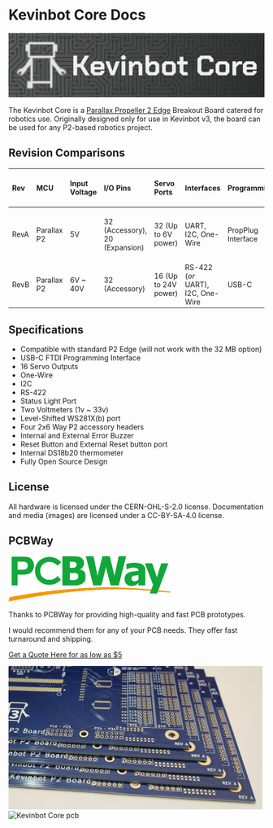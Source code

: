 
# Kevinbot Core Docs

![Logo banner](images/banner.png)

The Kevinbot Core is a [Parallax Propeller 2 Edge](https://www.parallax.com/product/p2-edge-module/) Breakout 
Board catered for robotics use.
Originally designed only for use in Kevinbot v3, the board can be used for any P2-based robotics project.

## Revision Comparisons

| Rev  | MCU         | Input Voltage | I/O Pins                       | Servo Ports          | Interfaces                        | Programming        | Inbuilt Sensors                        | Error Buzzer | NeoPixel Output | Status Light Output | Reset Button and Header |
| :--- | :---------- | :------------ | :----------------------------- | :------------------- | :-------------------------------- | :----------------- | :------------------------------------- | :----------- | :-------------- | :------------------ | :---------------------- |
| RevA | Parallax P2 | 5V            | 32 (Accessory), 20 (Expansion) | 32 (Up to 6V power)  | UART, I2C, One-Wire               | PropPlug Interface | DS18B20 Thermo, 2x Voltmeter (33V Max) | ✅           | ✅              | ✅                  | ✅                      |
| RevB | Parallax P2 | 6V ~ 40V      | 32 (Accessory)                 | 16 (Up to 24V power) | RS-422 (_or_ UART), I2C, One-Wire | USB-C              | tbd                                    | ✅           | ✅              | ✅                  | ✅                      |

## Specifications

* Compatible with standard P2 Edge (will not work with the 32 MB option)
* USB-C FTDI Programming Interface
* 16 Servo Outputs
* One-Wire
* I2C
* RS-422
* Status Light Port
* Two Voltmeters (1v ~ 33v)
* Level-Shifted WS281X(b) port
* Four 2x6 Way P2 accessory headers
* Internal and External Error Buzzer
* Reset Button and External Reset button port
* Internal DS18b20 thermometer
* Fully Open Source Design

## License

All hardware is licensed under the CERN-OHL-S-2.0 license. 
Documentation and media (images) are licensed under a CC-BY-SA-4.0 license.

## PCBWay

<img src="images/pcbway-logo.png" width="320" alt="PCBWay"></img>

Thanks to PCBWay for providing high-quality and fast PCB prototypes.

I would recommend them for any of your PCB needs. They offer fast turnaround and shipping.

[Get a Quote Here for as low as $5](https://www.pcbway.com/orderonline.aspx)

<img src="images/pcb-edges.png" width="500" alt="pcb edges"></img>
<img src="images/pcbs.png" width="500" alt="Kevinbot Core pcb"></img>
